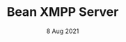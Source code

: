 ---
title: Bean XMPP Server
description: XMPP server ran by prosody
date: 8 Aug 2021
current: true
experience:
  platforms: [alpine]
  software: [prosody,jitsi-meet,nginx]
  communities: [bean-co-official]
---